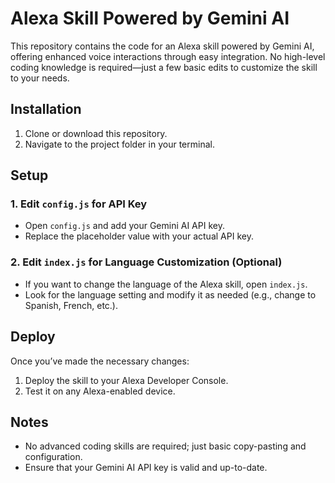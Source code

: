 # Alexa Skill Powered by Gemini AI

This repository contains the code for an Alexa skill powered by Gemini AI, offering enhanced voice interactions through easy integration. No high-level coding knowledge is required—just a few basic edits to customize the skill to your needs.

## Installation

1. Clone or download this repository.
2. Navigate to the project folder in your terminal.

## Setup

### 1. **Edit `config.js` for API Key**
   - Open `config.js` and add your Gemini AI API key.
   - Replace the placeholder value with your actual API key.

### 2. **Edit `index.js` for Language Customization (Optional)**
   - If you want to change the language of the Alexa skill, open `index.js`.
   - Look for the language setting and modify it as needed (e.g., change to Spanish, French, etc.).

## Deploy

Once you’ve made the necessary changes:
1. Deploy the skill to your Alexa Developer Console.
2. Test it on any Alexa-enabled device.

## Notes

- No advanced coding skills are required; just basic copy-pasting and configuration.
- Ensure that your Gemini AI API key is valid and up-to-date.
